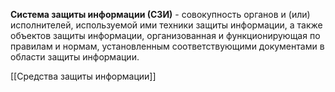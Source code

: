 **Система защиты информации (СЗИ)** - совокупность органов и (или) исполнителей, используемой ими техники защиты информации, а также объектов защиты информации, организованная и функционирующая по правилам и нормам, установленным соответствующими документами в области защиты информации.

[[Средства защиты информации]]

